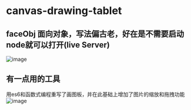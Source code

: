 ﻿<!--
 * @Author: yueshengqi
 * @Date: 2025-02-15 11:38:43
 * @LastEditors: Do not edit
 * @LastEditTime: 2025-02-15 21:16:39
 * @Description: 
 * @FilePath: \CanvasDrawBoard\canvas画图板\README.md
-->
# canvas-drawing-tablet
## faceObj 面向对象，写法偏古老，好在是不需要启动node就可以打开(live Server)
 ![image](https://github.com/user-attachments/assets/ed9befe5-6378-4bd5-9859-6526832785f2)

## 有一点用的工具
用es6和函数式编程重写了画图板，并在此基础上增加了图片的缩放和拖拽功能
![image](https://github.com/user-attachments/assets/01f6fc49-e61d-4a4a-9357-379cb873fc18)


